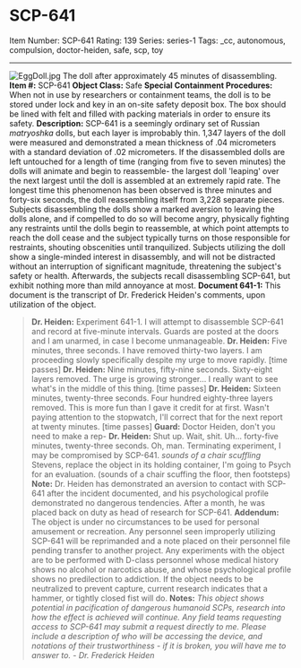 # SCP-641
Item Number: SCP-641
Rating: 139
Series: series-1
Tags: _cc, autonomous, compulsion, doctor-heiden, safe, scp, toy

---

![EggDoll.jpg](https://scp-wiki.wdfiles.com/local--files/scp-641/EggDoll.jpg)
The doll after approximately 45 minutes of disassembling.
**Item #:** SCP-641
**Object Class:** Safe
**Special Containment Procedures:** When not in use by researchers or containment teams, the doll is to be stored under lock and key in an on-site safety deposit box. The box should be lined with felt and filled with packing materials in order to ensure its safety.
**Description:** SCP-641 is a seemingly ordinary set of Russian _matryoshka_ dolls, but each layer is improbably thin. 1,347 layers of the doll were measured and demonstrated a mean thickness of .04 micrometers with a standard deviation of .02 micrometers. If the disassembled dolls are left untouched for a length of time (ranging from five to seven minutes) the dolls will animate and begin to reassemble- the largest doll 'leaping' over the next largest until the doll is assembled at an extremely rapid rate. The longest time this phenomenon has been observed is three minutes and forty-six seconds, the doll reassembling itself from 3,228 separate pieces. Subjects disassembling the dolls show a marked aversion to leaving the dolls alone, and if compelled to do so will become angry, physically fighting any restraints until the dolls begin to reassemble, at which point attempts to reach the doll cease and the subject typically turns on those responsible for restraints, shouting obscenities until tranquilized. Subjects utilizing the doll show a single-minded interest in disassembly, and will not be distracted without an interruption of significant magnitude, threatening the subject's safety or health. Afterwards, the subjects recall disassembling SCP-641, but exhibit nothing more than mild annoyance at most.
**Document 641-1:** This document is the transcript of Dr. Frederick Heiden's comments, upon utilization of the object.
> **Dr. Heiden:** Experiment 641-1. I will attempt to disassemble SCP-641 and record at five-minute intervals. Guards are posted at the doors and I am unarmed, in case I become unmanageable.
> **Dr. Heiden:** Five minutes, three seconds. I have removed thirty-two layers. I am proceeding slowly specifically despite my urge to move rapidly.
> [time passes]
> **Dr. Heiden:** Nine minutes, fifty-nine seconds. Sixty-eight layers removed. The urge is growing stronger… I really want to see what's in the middle of this thing.
> [time passes]
> **Dr. Heiden:** Sixteen minutes, twenty-three seconds. Four hundred eighty-three layers removed. This is more fun than I gave it credit for at first. Wasn't paying attention to the stopwatch, I'll correct that for the next report at twenty minutes.
> [time passes]
> **Guard:** Doctor Heiden, don't you need to make a rep-
> **Dr. Heiden:** Shut up. Wait, shit. Uh… forty-five minutes, twenty-three seconds. Oh, man. Terminating experiment, I may be compromised by SCP-641. *sounds of a chair scuffling* Stevens, replace the object in its holding container, I'm going to Psych for an evaluation.
> (sounds of a chair scuffing the floor, then footsteps)
**Note:** Dr. Heiden has demonstrated an aversion to contact with SCP-641 after the incident documented, and his psychological profile demonstrated no dangerous tendencies. After a month, he was placed back on duty as head of research for SCP-641.
**Addendum:** The object is under no circumstances to be used for personal amusement or recreation. Any personnel seen improperly utilizing SCP-641 will be reprimanded and a note placed on their personnel file pending transfer to another project. Any experiments with the object are to be performed with D-class personnel whose medical history shows no alcohol or narcotics abuse, and whose psychological profile shows no predilection to addiction. If the object needs to be neutralized to prevent capture, current research indicates that a hammer, or tightly closed fist will do.
**Notes:** _This object shows potential in pacification of dangerous humanoid SCPs, research into how the effect is achieved will continue. Any field teams requesting access to SCP-641 may submit a request directly to me. Please include a description of who will be accessing the device, and notations of their trustworthiness - if it is broken, you will have me to answer to. - Dr. Frederick Heiden_